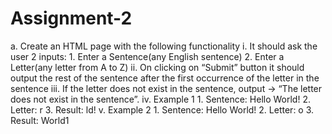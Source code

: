 # Assignment-2

a. Create an HTML page with the following functionality i. It should ask the user 2 inputs: 1. Enter a Sentence(any English sentence) 2. Enter a Letter(any letter from A to Z) ii. On clicking on “Submit” button it should output the rest of the sentence after the first occurrence of the letter in the sentence iii. If the letter does not exist in the sentence, output -> “The letter does not exist in the sentence”. iv. Example 1 1. Sentence: Hello World! 2. Letter: r 3. Result: ld! v. Example 2 1. Sentence: Hello World! 2. Letter: o 3. Result: World1
